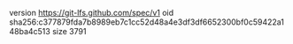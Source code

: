 version https://git-lfs.github.com/spec/v1
oid sha256:c377879fda7b8989eb7c1cc52d48a4e3df3df6652300bf0c59422a148ba4c513
size 3791
